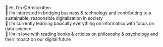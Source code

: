👋  Hi, I’m @Aristokitten <br>
👀  I’m interested in bridging business & technology and contributing to a sustainable, responsible digitalization in society <br>
🌱  I’m currently learning basically everything on informatics with focus on data science <br>
💞️  I’m in love with reading books & articles on philosophy & psychology and their impact on our digital future <br>

<!---
Aristokitten/Aristokitten is a ✨ special ✨ repository because its `README.md` (this file) appears on your GitHub profile.
You can click the Preview link to take a look at your changes.
--->
